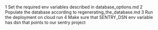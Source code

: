 1 Set the required env variables described in database_options.md
2 Populate the database according to regenerating_the_database.md
3 Run the deployment on cloud run
4 Make sure that SENTRY_DSN env variable has dsn that points to our sentry project
